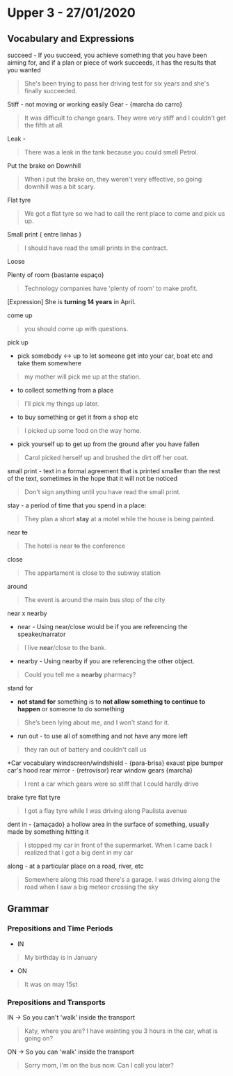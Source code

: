 
# Upper 3 - 27/01/2020

## Vocabulary and Expressions 
succeed - If you succeed, you achieve something that you have been aiming for, and if a plan or piece of work succeeds, it has the results that you wanted
> She's been trying to pass her driving test for six years and she's finally succeeded.

Stiff - not moving or working easily
Gear - {marcha do carro}
> It was difficult to change gears. They were very stiff and I couldn't get the fifth at all.

Leak -
> There was a leak in the tank because you could smell Petrol.

Put the brake on
Downhill
> When i put the brake on, they weren't very effective, so going downhill was a bit scary.

Flat tyre
> We got a flat tyre so we had to call the rent place to come and pick us up.

Small print { entre linhas }
> I should have read the small prints in the contract.

Loose

Plenty of room {bastante espaço}
> Technology companies have 'plenty of room' to make profit.

[Expression] She is **turning 14 years** in April.

come up
> you should come up with questions.

pick up
* pick somebody ↔ up to let someone get into your car, boat etc and take them somewhere
> my mother will pick me up at the station.
*  to collect something from a place
> I’ll pick my things up later.
* to buy something or get it from a shop etc
> I picked up some food on the way home.
* pick yourself up to get up from the ground after you have fallen
>  Carol picked herself up and brushed the dirt off her coat.

small print - text in a formal agreement that is printed smaller than the rest of the text, sometimes in the hope that it will not be noticed
> Don't sign anything until you have read the small print.

stay - a period of time that you spend in a place:
> They plan a short **stay** at a motel while the house is being painted.

near ~~to~~
> The hotel is near ~~to~~ the conference

close
> The appartament is close to the subway station

around
> The event is around the main bus stop of the city

near x nearby
* near - Using near/close would be if you are referencing the speaker/narrator
> I live **near**/close to the bank.
* nearby - Using nearby if you are referencing the other object.
> Could you tell me a **nearby** pharmacy?

stand for
* **not stand for** something is to **not allow something to continue to happen** or someone to do something
> She’s been lying about me, and I won’t stand for it.

* run out -  to use all of something and not have any more left
> they ran out of battery and couldn't call us

*Car vocabulary
windscreen/windshield - {para-brisa}
exaust pipe
bumper
car's hood
rear mirror - {retrovisor}
rear window
gears {marcha}
> I rent a car which gears were so stiff that I could hardly drive 

brake
tyre
flat tyre
> I got a flay tyre while I was driving along Paulista avenue

dent in - {amaçado} a hollow area in the surface of something, usually made by something hitting it
> I stopped my car in front of the supermarket. When I came back I realized that I got a big dent in my car 

along - at a particular place on a road, river, etc
> Somewhere along this road there's a garage.
> I was driving along the road when I saw a big meteor crossing the sky

## Grammar

### Prepositions and Time Periods
* IN <Month>
> My birthday is in January
* ON <Month> <Day>
> It was on may 15st

### Prepositions and Transports
IN <Transport> -> So you can't 'walk' inside the transport
> Katy, where you are? I have wainting you 3 hours in the car, what is going on?

ON <Transport> -> So you can 'walk' inside the transport
> Sorry mom, I'm on the bus now. Can I call you later?


